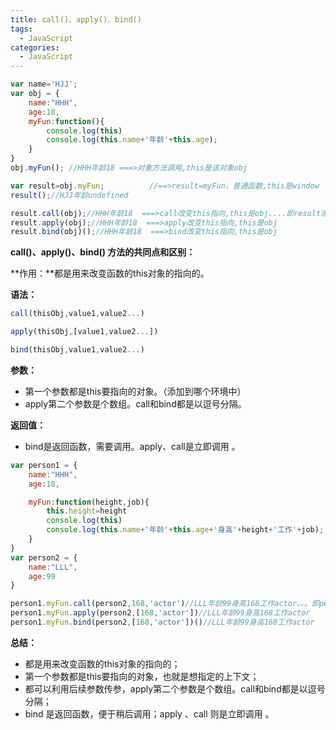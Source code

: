 ```yaml
---
title: call()、apply()、bind()
tags:
  - JavaScript
categories:
  - JavaScript
---
```






```js
var name='HJJ';
var obj = {
    name:"HHH",
    age:18,
    myFun:function(){
        console.log(this)
        console.log(this.name+'年龄'+this.age);
    }
}
obj.myFun(); //HHH年龄18 ===>对象方法调用,this是该对象obj

var result=obj.myFun;          //==>result=myFun，普通函数,this是window
result();//HJJ年龄undefined

result.call(obj);//HHH年龄18  ===>call改变this指向,this是obj....即result添加到obj环境中
result.apply(obj);//HHH年龄18  ===>apply改变this指向,this是obj
result.bind(obj)();//HHH年龄18  ===>bind改变this指向,this是obj
```

**call()、apply()、bind() 方法的共同点和区别：**

**作用：**都是用来改变函数的this对象的指向的。

**语法：**

```js
call(thisObj,value1,value2...)

apply(thisObj,[value1,value2...])

bind(thisObj,value1,value2...)
```

**参数：**

+ 第一个参数都是this要指向的对象。（添加到哪个环境中）
+ apply第二个参数是个数组。call和bind都是以逗号分隔。

**返回值：**

+ bind是返回函数，需要调用。apply、call是立即调用 。


```js
var person1 = {
    name:"HHH",
    age:18,

    myFun:function(height,job){
        this.height=height
        console.log(this)
        console.log(this.name+'年龄'+this.age+'身高'+height+'工作'+job);
    }
}
var person2 = {
    name:"LLL",
    age:99
}

person1.myFun.call(person2,168,'actor')//LLL年龄99身高168工作actor。。。即person1.myFun添加到person2环境中
person1.myFun.apply(person2,[168,'actor'])//LLL年龄99身高168工作actor
person1.myFun.bind(person2,[168,'actor'])()//LLL年龄99身高168工作actor
```

**总结：**

- 都是用来改变函数的this对象的指向的；
- 第一个参数都是this要指向的对象，也就是想指定的上下文；
- 都可以利用后续参数传参，apply第二个参数是个数组。call和bind都是以逗号分隔；
- bind 是返回函数，便于稍后调用；apply 、call 则是立即调用 。